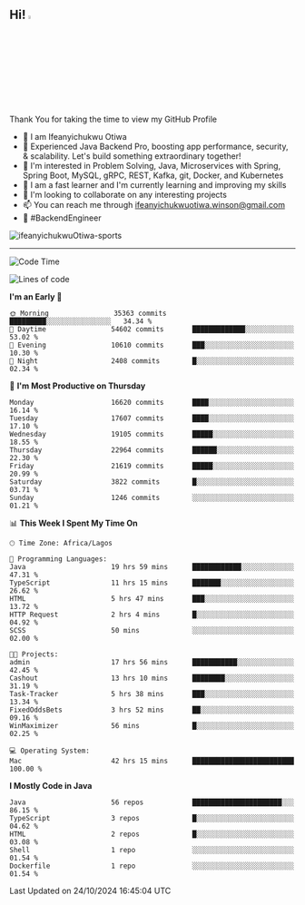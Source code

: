 <!-- BLOG-POST-LIST:START --><!-- BLOG-POST-LIST:END -->

## Hi! <img src="https://media.giphy.com/media/hvRJCLFzcasrR4ia7z/giphy.gif" width="4%"> 

Thank You for taking the time to view my GitHub Profile

- 👋 I am Ifeanyichukwu Otiwa
- 🚀 Experienced Java Backend Pro, boosting app performance, security, & scalability. Let's build something extraordinary together!
- 👀 I'm interested in Problem Solving, Java, Microservices with Spring, Spring Boot, MySQL, gRPC, REST, Kafka, git, Docker, and Kubernetes
- 🌱 I am a fast learner and I'm currently learning and improving my skills
- 💞️ I'm looking to collaborate on any interesting projects
- 📫 You can reach me through ifeanyichukwuotiwa.winson@gmail.com
- 🚀 #BackendEngineer

<p align="left" marginTop="10px"> <img src="https://komarev.com/ghpvc/?username=ifeanyichukwuOtiwa-sports&label=Profile%20views&color=0e75b6&style=for-the-badge" alt="ifeanyichukwuOtiwa-sports" /> </p>

***

<!--START_SECTION:waka-->
![Code Time](http://img.shields.io/badge/Code%20Time-3%2C034%20hrs%2019%20mins-blue)

![Lines of code](https://img.shields.io/badge/From%20Hello%20World%20I%27ve%20Written-25.3%20million%20lines%20of%20code-blue)

**I'm an Early 🐤** 

```text
🌞 Morning                35363 commits       █████████░░░░░░░░░░░░░░░░   34.34 % 
🌆 Daytime                54602 commits       █████████████░░░░░░░░░░░░   53.02 % 
🌃 Evening                10610 commits       ███░░░░░░░░░░░░░░░░░░░░░░   10.30 % 
🌙 Night                  2408 commits        █░░░░░░░░░░░░░░░░░░░░░░░░   02.34 % 
```
📅 **I'm Most Productive on Thursday** 

```text
Monday                   16620 commits       ████░░░░░░░░░░░░░░░░░░░░░   16.14 % 
Tuesday                  17607 commits       ████░░░░░░░░░░░░░░░░░░░░░   17.10 % 
Wednesday                19105 commits       █████░░░░░░░░░░░░░░░░░░░░   18.55 % 
Thursday                 22964 commits       ██████░░░░░░░░░░░░░░░░░░░   22.30 % 
Friday                   21619 commits       █████░░░░░░░░░░░░░░░░░░░░   20.99 % 
Saturday                 3822 commits        █░░░░░░░░░░░░░░░░░░░░░░░░   03.71 % 
Sunday                   1246 commits        ░░░░░░░░░░░░░░░░░░░░░░░░░   01.21 % 
```


📊 **This Week I Spent My Time On** 

```text
🕑︎ Time Zone: Africa/Lagos

💬 Programming Languages: 
Java                     19 hrs 59 mins      ████████████░░░░░░░░░░░░░   47.31 % 
TypeScript               11 hrs 15 mins      ███████░░░░░░░░░░░░░░░░░░   26.62 % 
HTML                     5 hrs 47 mins       ███░░░░░░░░░░░░░░░░░░░░░░   13.72 % 
HTTP Request             2 hrs 4 mins        █░░░░░░░░░░░░░░░░░░░░░░░░   04.92 % 
SCSS                     50 mins             ░░░░░░░░░░░░░░░░░░░░░░░░░   02.00 % 

🐱‍💻 Projects: 
admin                    17 hrs 56 mins      ███████████░░░░░░░░░░░░░░   42.45 % 
Cashout                  13 hrs 10 mins      ████████░░░░░░░░░░░░░░░░░   31.19 % 
Task-Tracker             5 hrs 38 mins       ███░░░░░░░░░░░░░░░░░░░░░░   13.34 % 
FixedOddsBets            3 hrs 52 mins       ██░░░░░░░░░░░░░░░░░░░░░░░   09.16 % 
WinMaximizer             56 mins             █░░░░░░░░░░░░░░░░░░░░░░░░   02.25 % 

💻 Operating System: 
Mac                      42 hrs 15 mins      █████████████████████████   100.00 % 
```

**I Mostly Code in Java** 

```text
Java                     56 repos            ██████████████████████░░░   86.15 % 
TypeScript               3 repos             █░░░░░░░░░░░░░░░░░░░░░░░░   04.62 % 
HTML                     2 repos             █░░░░░░░░░░░░░░░░░░░░░░░░   03.08 % 
Shell                    1 repo              ░░░░░░░░░░░░░░░░░░░░░░░░░   01.54 % 
Dockerfile               1 repo              ░░░░░░░░░░░░░░░░░░░░░░░░░   01.54 % 
```




 Last Updated on 24/10/2024 16:45:04 UTC
<!--END_SECTION:waka-->

<!--
<p align="center">
![trophy](https://github-profile-trophy.vercel.app/?username=ifeanyichukwuOtiwa-sports&theme=onedark) (https://github.com/ryo-ma/github-profile-trophy)
</p>
-->

<!---
ifeanyi-otiwa/ifeanyi-otiwa is a ✨ special ✨ repository because its `README.md` (this file) appears on your GitHub profile.
You can click the Preview link to take a look at your changes.
--->
